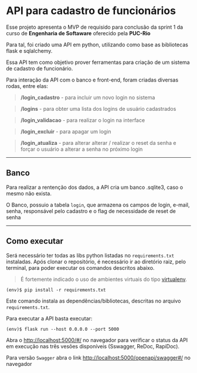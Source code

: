# API para cadastro de funcionários

Esse projeto apresenta o MVP de requisido para conclusão da sprint 1 da curso de  **Engenharia de Softaware**  oferecido pela **PUC-Rio**

Para tal, foi criado uma API em python, utilizando como base as bibliotecas flask e sqlalchemy. 

Essa API tem como objetivo prover ferramentas para criação de um sistema de cadastro de funcionário. 

Para interação da API com o banco e front-end, foram criadas diversas rodas, entre elas:


>**/login_cadastro** - para incluir um novo login no sistema

>**/logins** - para obter uma lista dos logins de usuário cadastrados

>**/login_validacao** - para realizar o login na interface

>**/login_excluir** - para apagar um login

>**/login_atualiza** - para alterar alterar / realizar o reset da senha e forçar o usuário a alterar a senha no próximo login

---
## Banco

Para realizar a rentenção dos dados, a API cria um banco .sqlite3, caso o mesmo não exista.

O Banco, possuio a tabela `login`, que armazena os campos de login, e-mail, senha, responsável pelo cadastro e o flag de necessidade de reset de senha

---
## Como executar 


Será necessário ter todas as libs python listadas no `requirements.txt` instaladas.
Após clonar o repositório, é necessário ir ao diretório raiz, pelo terminal, para poder executar os comandos descritos abaixo.

> É fortemente indicado o uso de ambientes virtuais do tipo [virtualenv](https://virtualenv.pypa.io/en/latest/installation.html).

```
(env)$ pip install -r requirements.txt
```

Este comando instala as dependências/bibliotecas, descritas no arquivo `requirements.txt`.

Para executar a API  basta executar:

```
(env)$ flask run --host 0.0.0.0 --port 5000
```

Abra o [http://localhost:5000/#/](http://localhost:5000/#/) no navegador para verificar o status da API em execução nas três vesões disponíveis (Sswagger, ReDoc, RapiDoc).

Para versão `Swagger` abra o link [http://localhost:5000/openapi/swagger#/](http://localhost:5000/openapi/swagger#/) no navegador
